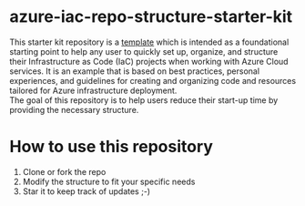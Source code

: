 # azure-iac-repo-structure-starter-kit

This starter kit repository is a [template](https://docs.github.com/en/repositories/creating-and-managing-repositories/creating-a-repository-from-a-template) which is intended as a foundational
starting point to help any user to quickly set up, organize, and structure their
Infrastructure as Code (IaC) projects when working with Azure Cloud services.
It is an example that is based on best practices, personal experiences, and
guidelines for creating and organizing code and resources tailored for Azure
infrastructure deployment.\
The goal of this repository is to help users reduce their start-up time by
providing the necessary structure.

# How to use this repository

1. Clone or fork the repo
2. Modify the structure to fit your specific needs
3. Star it to keep track of updates ;-)
